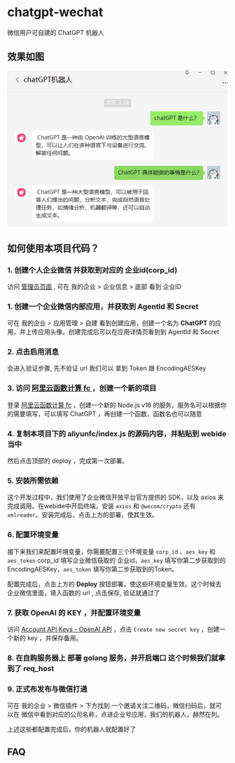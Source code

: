 # chatgpt-wechat

微信用户可自建的 ChatGPT 机器人

## 效果如图

![image1.png](./image1.png)

## 如何使用本项目代码？

### 1. 创建个人企业微信 并获取到对应的 企业id(corp_id)

访问 [管理员页面](https://work.weixin.qq.com/wework_admin/frame#profile) ,
可在 我的企业 > 企业信息 > 底部 看到  企业ID

### 1. 创建一个企业微信内部应用，并获取到 AgentId 和 Secret

可在 我的企业 > 应用管理 > 自建  看到创建应用，创建一个名为 **ChatGPT** 的应用，并上传应用头像。创建完成后可以在应用详情页看到到 AgentId 和 Secret

### 2. 点击启用消息

会进入验证步骤, 先不验证 url 我们可以 拿到  Token 跟 EncodingAESKey

### 3. 访问 [阿里云函数计算 fc ](https://fcnext.console.aliyun.com/cn-hangzhou/services) ，创建一个新的项目

登录 [阿里云函数计算 fc](https://fcnext.console.aliyun.com/cn-hangzhou/services) ，创建一个新的 Node.js v16 的服务，服务名可以根据你的需要填写，可以填写 ChatGPT ，再创建一个函数，函数名也可以随意

### 4. 复制本项目下的 aliyunfc/index.js 的源码内容，并粘贴到 webide 当中

然后点击顶部的 deploy ，完成第一次部署。

### 5. 安装所需依赖

这个开发过程中，我们使用了企业微信开放平台官方提供的 SDK，以及 axios 来完成调用。在webide中开启终端，安装 `axios` 和 `@wecom/crypto` 还有 `xmlreader`。安装完成后，点击上方的部署，使其生效。

### 6. 配置环境变量

接下来我们来配置环境变量，你需要配置三个环境变量 `corp_id` 、`aes_key` 和 `aes_token` corp_id 填写企业微信获取的 企业id，`aes_key` 填写你第二步获取到的 EncodingAESKey，`aes_token` 填写你第二步获取到的Token。

配置完成后，点击上方的 **Deploy** 按钮部署，使这些环境变量生效。这个时候去 企业微信里面，填入函数的 url , 点击保存, 验证就通过了

### 7. 获取 OpenAI 的 KEY ，并配置环境变量

访问 [Account API Keys - OpenAI API](https://platform.openai.com/account/api-keys) ，点击 `Create new secret key` ，创建一个新的 key ，并保存备用。

### 8. 在自购服务器上 部署 golang 服务，并开启端口 这个时候我们就拿到了 req_host

### 9. 正式布发布与微信打通

可在 我的企业 > 微信插件 > 下方找到 一个邀请关注二维码，微信扫码后，就可以在 微信中看到对应的公司名称，点进企业号应用，我们的机器人，赫然在列。

上述这些都配置完成后，你的机器人就配置好了

## FAQ
